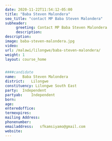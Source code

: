 ```yaml
---
date: 2020-11-22T11:54:12-05:00
title: "Baba Steven Malondera"
seo_title: "contact MP Baba Steven Malondera"
subheader:
     greeting: Contact MP Baba Steven Malondera
     description: 
description: 
image: baba-steven-malondera.jpg
video: 
url: /malawi/lilongwe/baba-steven-malondera/
weight: 1
layout: course_home


####candidate
name:	Baba Steven Malondera
district:	Lilongwe
constituency: Lilongwe South East
party:	Independent
partyab:	Independent
born:
age: 
enteredoffice:	
termexpires:	
mailing Address:
phonenumber:	
emailaddress:	sfkamsiyamo@gmail.com
website:	
---
```


